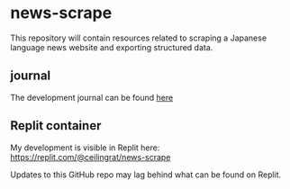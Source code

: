 # news-scrape

This repository will contain resources related to scraping a Japanese language news website and exporting structured data.

## journal

The development journal can be found [here](https://ceilingrat.github.io/journal/nhk/) 

## Replit container

My development is visible in Replit here:   
https://replit.com/@ceilingrat/news-scrape

Updates to this GitHub repo may lag behind what can be found on Replit.